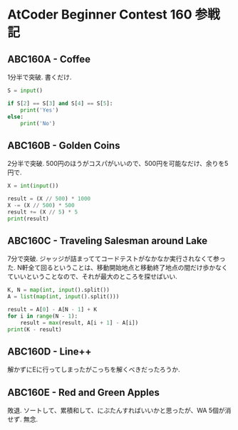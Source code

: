 # AtCoder Beginner Contest 160 参戦記

## ABC160A - Coffee

1分半で突破. 書くだけ.

```python
S = input()

if S[2] == S[3] and S[4] == S[5]:
    print('Yes')
else:
    print('No')
```

## ABC160B - Golden Coins

2分半で突破. 500円のほうがコスパがいいので、500円を可能なだけ、余りを5円で.

```python
X = int(input())

result = (X // 500) * 1000
X -= (X // 500) * 500
result += (X // 5) * 5
print(result)
```

## ABC160C - Traveling Salesman around Lake

7分で突破. ジャッジが詰まっててコードテストがなかなか実行されなくて参った. N軒全て回るということは、移動開始地点と移動終了地点の間だけ歩かなくていいということなので、それが最大のところを探せばいい.

```python
K, N = map(int, input().split())
A = list(map(int, input().split()))

result = A[0] - A[N - 1] + K
for i in range(N - 1):
    result = max(result, A[i + 1] - A[i])
print(K - result)
```

## ABC160D - Line++

解かずにEに行ってしまったがこっちを解くべきだったろうか.

## ABC160E - Red and Green Apples

敗退. ソートして、累積和して、にぶたんすればいいかと思ったが、WA 5個が消せず. 無念.
